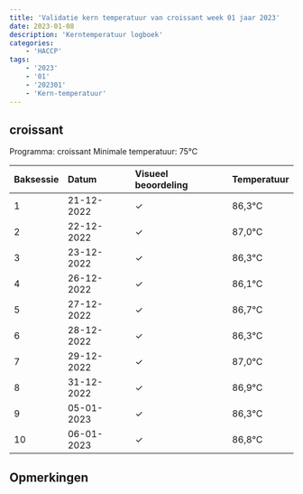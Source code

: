 ```yaml
---
title: 'Validatie kern temperatuur van croissant week 01 jaar 2023'
date: 2023-01-08
description: 'Kerntemperatuur logboek'
categories:
    - 'HACCP'
tags:
    - '2023'
    - '01'
    - '202301'
    - 'Kern-temperatuur'
---
```


## croissant

Programma: croissant
Minimale temperatuur: 75°C

| Baksessie | Datum | Visueel beoordeling | Temperatuur |
|:---|:---|:---|:---|
| 1 | 21-12-2022 | &check; | 86,3°C |
| 2 | 22-12-2022 | &check; | 87,0°C |
| 3 | 23-12-2022 | &check; | 86,3°C |
| 4 | 26-12-2022 | &check; | 86,1°C |
| 5 | 27-12-2022 | &check; | 86,7°C |
| 6 | 28-12-2022 | &check; | 86,3°C |
| 7 | 29-12-2022 | &check; | 87,0°C |
| 8 | 31-12-2022 | &check; | 86,9°C |
| 9 | 05-01-2023 | &check; | 86,3°C |
| 10 | 06-01-2023 | &check; | 86,8°C |

## Opmerkingen


